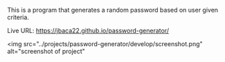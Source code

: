 This is a program that generates a random password based on user given criteria. 

Live URL: https://jbaca22.github.io/password-generator/

<img src="../projects/password-generator/develop/screenshot.png" alt="screenshot of project"
